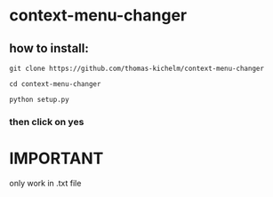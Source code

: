 # context-menu-changer

## how to install:
````shell
git clone https://github.com/thomas-kichelm/context-menu-changer
````
```shell
cd context-menu-changer
```
```shell
python setup.py
```

### then click on yes

# IMPORTANT
only work in .txt file
